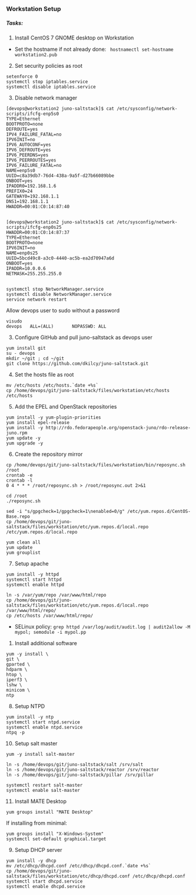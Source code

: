 ### Workstation Setup

##### Tasks:

1. Install CentOS 7 GNOME desktop on Workstation  
  - Set the hostname if not already done: ` hostnamectl set-hostname workstation2.pub`

2. Set security policies as root

```
setenforce 0
systemctl stop iptables.service
systemctl disable iptables.service
```

3. Disable network manager
```
[devops@workstation2 juno-saltstack]$ cat /etc/sysconfig/network-scripts/ifcfg-enp5s0 
TYPE=Ethernet
BOOTPROTO=none
DEFROUTE=yes
IPV4_FAILURE_FATAL=no
IPV6INIT=no
IPV6_AUTOCONF=yes
IPV6_DEFROUTE=yes
IPV6_PEERDNS=yes
IPV6_PEERROUTES=yes
IPV6_FAILURE_FATAL=no
NAME=enp5s0
UUID=c8a39db7-76d4-438a-9a5f-d27b66089bbe
ONBOOT=yes
IPADDR0=192.168.1.6
PREFIX0=24
GATEWAY0=192.168.1.1
DNS1=192.168.1.1
HWADDR=00:01:C0:14:87:40


[devops@workstation2 juno-saltstack]$ cat /etc/sysconfig/network-scripts/ifcfg-enp0s25 
HWADDR=00:01:C0:14:87:37
TYPE=Ethernet
BOOTPROTO=none
IPV6INIT=no
NAME=enp0s25
UUID=5bcd49c8-a3c0-4440-ac5b-ea2d70947a6d
ONBOOT=yes
IPADDR=10.0.0.6
NETMASK=255.255.255.0


systemctl stop NetworkManager.service
systemctl disable NetworkManager.service
service network restart
```

Allow devops user to sudo without a password
```
visudo
devops   ALL=(ALL)       NOPASSWD: ALL
```

3. Configure GitHub and pull juno-saltstack as devops user

```
yum install git
su - devops
mkdir ~/git ; cd ~/git
git clone https://github.com/dkilcy/juno-saltstack.git
```   

4. Set the hosts file as root

```
mv /etc/hosts /etc/hosts.`date +%s`
cp /home/devops/git/juno-saltstack/files/workstation/etc/hosts /etc/hosts
```   

5. Add the EPEL and OpenStack repositories  
```
yum install -y yum-plugin-priorities
yum install epel-release
yum install -y http://rdo.fedorapeople.org/openstack-juno/rdo-release-juno.rpm
yum update -y
yum upgrade -y
```   

6. Create the repository mirror  
```
cp /home/devops/git/juno-saltstack/files/workstation/bin/reposync.sh /root
crontab -e
crontab -l
0 4 * * * /root/reposync.sh > /root/reposync.out 2>&1

cd /root
./reposync.sh

sed -i "s/gpgcheck=1/gpgcheck=1\nenabled=0/g" /etc/yum.repos.d/CentOS-Base.repo
cp /home/devops/git/juno-saltstack/files/workstation/etc/yum.repos.d/local.repo /etc/yum.repos.d/local.repo

yum clean all
yum update
yum grouplist
```

7. Setup apache  
```
yum install -y httpd
systemctl start httpd
systemctl enable httpd

ln -s /var/yum/repo /var/www/html/repo
cp /home/devops/git/juno-saltstack/files/workstation/etc/yum.repos.d/local.repo /var/www/html/repo/
cp /etc/hosts /var/www/html/repo/
```
  - SELinux policy: `grep httpd /var/log/audit/audit.log | audit2allow -M mypol; semodule -i mypol.pp`
  

1. Install additional software
```
yum -y install \
git \
gparted \
hdparm \
htop \
iperf3 \
lshw \
minicom \
ntp
```
8. Setup NTPD  
```
yum install -y ntp
systemctl start ntpd.service
systemctl enable ntpd.service
ntpq -p
```

10. Setup salt master  
```
yum -y install salt-master

ln -s /home/devops/git/juno-saltstack/salt /srv/salt
ln -s /home/devops/git/juno-saltstack/reactor /srv/reactor
ln -s /home/devops/git/juno-saltstack/pillar /srv/pillar

systemctl restart salt-master
systemctl enable salt-master
```

11. Install MATE Desktop
```
yum groups install "MATE Desktop"
```

  If installing from minimal:
  ```
  yum groups install "X-Windows-System"
  systemctl set-default graphical.target
  ```

9. Setup DHCP server
```
yum install -y dhcp
mv /etc/dhcp/dhcpd.conf /etc/dhcp/dhcpd.conf.`date +%s`
cp /home/devops/git/juno-saltstack/files/workstation/etc/dhcp/dhcpd.conf /etc/dhcp/dhcpd.conf
systemctl start dhcpd.service
systemctl enable dhcpd.service
```
 
